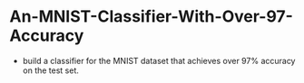 # An-MNIST-Classifier-With-Over-97-Accuracy
- build a classifier for the MNIST dataset that achieves over 97% accuracy on the test set. 
